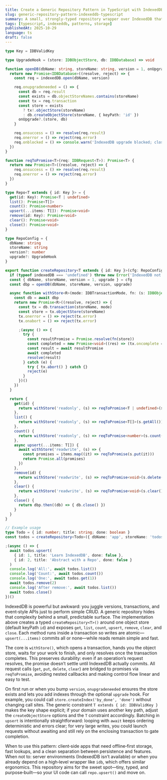 ```yaml
---
title: Create a Generic Repository Pattern in TypeScript with IndexedDB
slug: generic-repository-pattern-indexeddb-typescript
summary: A small, strongly‑typed repository wrapper over IndexedDB that gives you predictable CRUD, atomic batches, and clean separation of storage concerns.
tags: [typescript, indexeddb, patterns, storage]
publishedAt: 2025-10-29
language: ts
draft: false
---
```


```ts
type Key = IDBValidKey

type UpgradeHook = (store: IDBObjectStore, db: IDBDatabase) => void

function openDB(dbName: string, storeName: string, version = 1, onUpgrade?: UpgradeHook) {
  return new Promise<IDBDatabase>((resolve, reject) => {
    const req = indexedDB.open(dbName, version)

    req.onupgradeneeded = () => {
      const db = req.result
      const exists = db.objectStoreNames.contains(storeName)
      const tx = req.transaction
      const store = exists
        ? tx!.objectStore(storeName)
        : db.createObjectStore(storeName, { keyPath: 'id' })
      onUpgrade?.(store, db)
    }

    req.onsuccess = () => resolve(req.result)
    req.onerror = () => reject(req.error)
    req.onblocked = () => console.warn('IndexedDB upgrade blocked; close other tabs.')
  })
}

function reqToPromise<T>(req: IDBRequest<T>): Promise<T> {
  return new Promise<T>((resolve, reject) => {
    req.onsuccess = () => resolve(req.result)
    req.onerror = () => reject(req.error)
  })
}

type Repo<T extends { id: Key }> = {
  get(id: Key): Promise<T | undefined>
  list(): Promise<T[]>
  count(): Promise<number>
  upsert(...items: T[]): Promise<void>
  remove(id: Key): Promise<void>
  clear(): Promise<void>
  close(): Promise<void>
}

type RepoConfig = {
  dbName: string
  storeName: string
  version?: number
  upgrade?: UpgradeHook
}

export function createRepository<T extends { id: Key }>(cfg: RepoConfig): Repo<T> {
  if (typeof indexedDB === 'undefined') throw new Error('IndexedDB not available in this environment')
  const { dbName, storeName, version = 1, upgrade } = cfg
  const dbp = openDB(dbName, storeName, version, upgrade)

  async function withStore<R>(mode: IDBTransactionMode, fn: (s: IDBObjectStore) => Promise<R> | R): Promise<R> {
    const db = await dbp
    return new Promise<R>((resolve, reject) => {
      const tx = db.transaction(storeName, mode)
      const store = tx.objectStore(storeName)
      tx.onerror = () => reject(tx.error)
      tx.onabort = () => reject(tx.error)

      ;(async () => {
        try {
          const resultPromise = Promise.resolve(fn(store))
          const completed = new Promise<void>((res) => (tx.oncomplete = () => res()))
          const result = await resultPromise
          await completed
          resolve(result)
        } catch (e) {
          try { tx.abort() } catch {}
          reject(e)
        }
      })()
    })
  }

  return {
    get(id) {
      return withStore('readonly', (s) => reqToPromise<T | undefined>(s.get(id)))
    },
    list() {
      return withStore('readonly', (s) => reqToPromise<T[]>(s.getAll()))
    },
    count() {
      return withStore('readonly', (s) => reqToPromise<number>(s.count()))
    },
    async upsert(...items: T[]) {
      await withStore('readwrite', (s) => {
        const promises = items.map((it) => reqToPromise(s.put(it)))
        return Promise.all(promises)
      })
    },
    remove(id) {
      return withStore('readwrite', (s) => reqToPromise<void>(s.delete(id)))
    },
    clear() {
      return withStore('readwrite', (s) => reqToPromise<void>(s.clear()))
    },
    close() {
      return dbp.then((db) => { db.close() })
    }
  }
}

// Example usage
type Todo = { id: number; title: string; done: boolean }
const todos = createRepository<Todo>({ dbName: 'app', storeName: 'todos', version: 1 })

;(async () => {
  await todos.upsert(
    { id: 1, title: 'Learn IndexedDB', done: false },
    { id: 2, title: 'Abstract with a Repo', done: false }
  )
  console.log('All:', await todos.list())
  console.log('Count:', await todos.count())
  console.log('One:', await todos.get(1))
  await todos.remove(2)
  console.log('After remove:', await todos.list())
  await todos.close()
})()
```

IndexedDB is powerful but awkward: you juggle versions, transactions, and event‑style APIs just to perform simple CRUD. A generic repository hides that complexity behind a small, predictable surface. The implementation above creates a typed `createRepository<T>()` around one object store (default keyPath `id`) and exposes `get`, `list`, `count`, `upsert`, `remove`, `clear`, and `close`. Each method runs inside a transaction so writes are atomic—`upsert(...items)` commits all or none—while reads remain simple and fast.

The core is `withStore()`, which opens a transaction, hands you the object store, waits for your work to finish, and only resolves once the transaction completes. This preserves durability: even if an operation’s request resolves, the promise doesn’t settle until IndexedDB actually commits. All request calls (`get`, `put`, `delete`, `clear`) are bridged to promises via `reqToPromise`, avoiding nested callbacks and making control flow linear and easy to test.

On first run or when you bump `version`, `onupgradeneeded` ensures the store exists and lets you add indexes through the optional `upgrade` hook. For example, you could call `store.createIndex('by_done', 'done')` without changing call sites. The generic constraint `T extends { id: IDBValidKey }` makes the key shape explicit; if your domain uses another key path, adjust the `createObjectStore` options and the `T` constraint accordingly. Batching in `upsert` is intentionally straightforward: looping with `await` keeps ordering deterministic and errors clear; for very large writes, you could launch requests without awaiting and still rely on the enclosing transaction to gate completion.

When to use this pattern: client‑side apps that need offline‑first storage, fast lookups, and a clean separation between persistence and features. When not to: server environments (IndexedDB isn’t available) or when you already depend on a high‑level wrapper like `idb`, which offers similar ergonomics. This repository aims for the sweet spot—tiny, typed, and purpose‑built—so your UI code can call `repo.upsert()` and move on.
